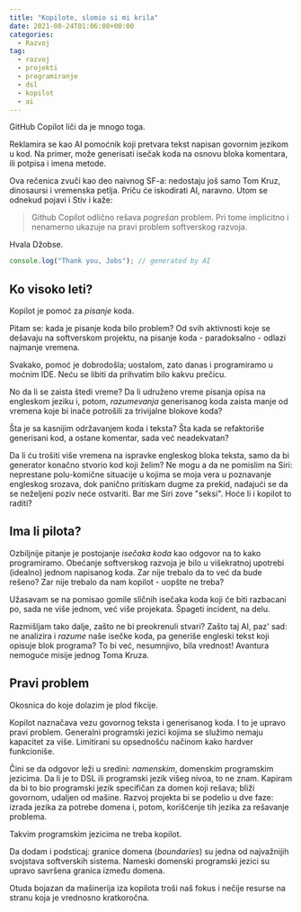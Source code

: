 ```yaml
---
title: "Kopilote, slomio si mi krila"
date: 2021-08-24T01:06:08+00:00
categories:
  - Razvoj
tag:
  - razvoj
  - projekti
  - programiranje
  - dsl
  - kopilot
  - ai
---
```


GitHub Copilot liči da je mnogo toga.

<!--more-->

Reklamira se kao AI pomoćnik koji pretvara tekst napisan govornim jezikom u kod. Na primer, može generisati isečak koda na osnovu bloka komentara, ili potpisa i imena metode.

Ova rečenica zvuči kao deo naivnog SF-a: nedostaju još samo Tom Kruz, dinosaursi i vremenska petlja. Priču će iskodirati AI, naravno. Utom se odnekud pojavi i Stiv i kaže:

> Github Copilot odlično rešava _pogrešan_ problem. Pri tome implicitno i nenamerno ukazuje na pravi problem softverskog razvoja.

Hvala Džobse.

```js
console.log("Thank you, Jobs"); // generated by AI
```

## Ko visoko leti?

Kopilot je pomoć za _pisanje_ koda.

Pitam se: kada je pisanje koda bilo problem? Od svih aktivnosti koje se dešavaju na softverskom projektu, na pisanje koda - paradoksalno - odlazi najmanje vremena.

Svakako, pomoć je dobrodošla; uostalom, zato danas i programiramo u moćnim IDE. Neću se libiti da prihvatim bilo kakvu prečicu.

No da li se zaista štedi vreme? Da li udruženo vreme pisanja opisa na engleskom jeziku i, potom, _razumevanja_ generisanog koda zaista manje od vremena koje bi inače potrošili za trivijalne blokove koda?

Šta je sa kasnijim održavanjem koda i teksta? Šta kada se refaktoriše generisani kod, a ostane komentar, sada već neadekvatan?

Da li ću trošiti više vremena na ispravke engleskog bloka teksta, samo da bi generator konačno stvorio kod koji želim? Ne mogu a da ne pomislim na Siri: neprestane polu-komične situacije u kojima se moja vera u poznavanje engleskog srozava, dok panično pritiskam dugme za prekid, nadajući se da se neželjeni poziv neće ostvariti. Bar me Siri zove "seksi". Hoće li i kopilot to raditi?

## Ima li pilota?

Ozbiljnije pitanje je postojanje _isečaka koda_ kao odgovor na to kako programiramo. Obećanje softverskog razvoja je bilo u višekratnoj upotrebi (idealno) jednom napisanog koda. Zar nije trebalo da to već da bude rešeno? Zar nije trebalo da nam kopilot - uopšte ne treba?

Užasavam se na pomisao gomile sličnih isečaka koda koji će biti razbacani po, sada ne više jednom, već više projekata. Špageti incident, na delu.

Razmišljam tako dalje, zašto ne bi preokrenuli stvari? Zašto taj AI, paz' sad: ne analizira i _razume_ naše isečke koda, pa generiše engleski tekst koji opisuje blok programa? To bi već, nesumnjivo, bila vrednost! Avantura nemoguće misije jednog Toma Kruza.

## Pravi problem

Okosnica do koje dolazim je plod fikcije.

Kopilot naznačava vezu govornog teksta i generisanog koda. I to je upravo pravi problem. Generalni programski jezici kojima se služimo nemaju kapacitet za više. Limitirani su opsednošću načinom kako hardver funkcioniše.

Čini se da odgovor leži u sredini: _namenskim_, domenskim programskim jezicima. Da li je to DSL ili programski jezik višeg nivoa, to ne znam. Kapiram da bi to bio programski jezik specifičan za domen koji rešava; bliži govornom, udaljen od mašine. Razvoj projekta bi se podelio u dve faze: izrada jezika za potrebe domena i, potom, korišćenje tih jezika za rešavanje problema.

Takvim programskim jezicima ne treba kopilot.

Da dodam i podsticaj: granice domena (_boundaries_) su jedna od najvažnijih svojstava softverskih sistema. Nameski domenski programski jezici su upravo savršena granica između domena.

Otuda bojazan da mašinerija iza kopilota troši naš fokus i nečije resurse na stranu koja je vrednosno kratkoročna.
